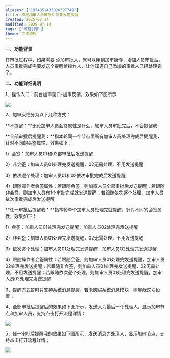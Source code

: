 ```yaml
---
aliases: ["1974851433020397749"]
title: 流程加审人员审批后需要发送提醒
created: 2025-07-14
modified: 2025-07-14
tags: ['流程引擎']
theme: 工作流程
---
```


一、**功能背景**

在审批过程中，如果需要 添加审批人，就可以用到加审操作，增加人员审批后，人员审批完成需要发送个提醒给操作人，让他知道自己添加的审批人已经处理完了。

**二、功能详细说明**

1、操作入口：前台加审窗口-加审反馈，效果如下图所示

![](2d8272ea47a8432e10367688f4fc5f3c.jpg)

2、加审反馈分为以下几种方式：

**不提醒：**无论加审人员会签属性是什么，加审人员审批完后，不会提醒我

**全部审批后提醒我：**指本轮同一个节点里所有加审人员处理完成后提醒我，针对不同的会签属性，效果如下：

1）会签：加审人员01和02都审批后发送提醒

2）非会签：加审人员01处理完发送提醒，02无需处理，不用发送提醒

3）依次逐个处理：加审人员01和02依次审批完成后发送提醒

4）跟随操作者会签属性：若跟随会签，则加审人员全部审批后发送提醒；若跟随非会签，则加审人员有1个审批完成就发送提醒；若跟随依次逐个处理，加审人员依次审批完成后发送提醒

**任一审批后提醒我：**指本轮单个加审人员处理完就提醒，针对不同的会签属性，效果如下：

1）会签：加审人员01处理完发送提醒，加审人员02处理完发送提醒

2）非会签：加审人员01处理完发送提醒，02无需处理，不用发送提醒

3）依次逐个处理：加审人员01处理完发送提醒，加审人员02处理完发送提醒

4）跟随操作者会签属性：若跟随会签，则加审人员01处理完发送提醒，加审人员02处理完发送提醒；若跟随非会签，则加审人员01处理完发送提醒，02无需处理，不用发送提醒；若跟随依次逐个处理，则加审人员01处理完发送提醒，加审人员02处理完发送提醒

3、提醒方式暂时只支持系统消息提醒，若未购买系统消息模块，则屏蔽这块设置；

4、全部审批后提醒后的效果如下图所示，发送人为最后一个处理人，显示加审节点和加审人员，支持点击打开流程详情：

![](7fe38804a68aead26ce967125c3856c5.jpg)

5、任一审批后提醒我的效果如下图所示，发送消息为处理人，显示加审节点，支持点击打开流程详情；

![](b8633074b1e5078687157d5633e1b355.jpg)